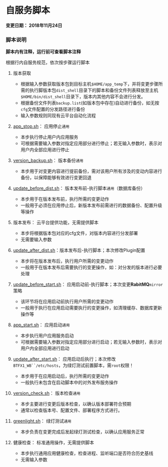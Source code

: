 # 自服务脚本
**变更日期： 2018年11月24日**

### 脚本说明

**脚本内有注释，运行前可查看脚本注释**

根据行内自服务规范，依次按步骤运行脚本

1. 版本获取
   - 根据输入参数获取版本包到目标主机`$HOME/app_temp`下，并将变更步骤所需的执行脚版本包`dist_shell`目录下的脚本和备份文件列表释放至主机`$HOME/bin/dist_shell`目录下，版本内其他内容不会进行分发。
   - 根据备份文件列表`backup.list`(如版本包中存在)自动进行备份，如无按`cfg`文件配置的分发路径进行备份
   - 输入参数规则同现有云平台自动化流程

2. [app_stop.sh]： 应用停止`通用`
   - 本步执行停止用户内应用服务
   - 可根据需要输入参数对指定应用部分进行停止；若无输入参数时，表示对用户内全部应用进行停止

3. [version_backup.sh]： 版本备份`通用`
   - 本步用于对变更内容进行提前备份，需对该用户所有涉及的变动内容进行备份，以保障能够有效进行变更回退

4. [update_before_dist.sh]： 版本发布前-执行脚本`通用`（数据库备份）
   - 本步用于在版本发布前，执行所需的变更动作
   - 一般用于必须在应用停止后，新版本发布前需进行的数据备份、配置升级等操作

5. 版本发布： 云平台提供功能，无需提供脚本
   - 本步将根据版本包对应的cfg文件，对版本内容进行分发部署
   - 无需要输入参数

6. [update_after_dist.sh]：版本发布后-执行脚本；本次修改Plugin配置
   - 本步将在版本发布后，执行用户所需的变更动作
   - 一般用于在版本发布后需要执行的变更操作，如：对分发的版本进行必要处理

7. [update_before_start.sh]： 应用启动前-执行脚本；本次变更**RabitMQ**`mirror`策略
   - 该环节将在应用启动前执行用户所需的变更动作
   - 一般用于执行在应用启动需要执行的变更操作，如清理缓存、数据库更新操作等

8. [app_start.sh]： 应用启动`通用`
   - 本步执行用户应用服务启动
   - 可根据需要输入参数对指定应用部分进行启动；若无输入参数时，表示对用户内全部应用进行启动

9. [update_after_start.sh]： 应用启动后执行；本次修改`BTFX1_WB``/etc/hosts`，为绿灯测试前置脚本，需`root`权限！
   - 本步用于在应用启动后，执行所需的变更动作
   - 一般执行未包含在启动脚本中的对外发布服务操作

10. [version_check.sh]： 版本检查`通用`
    - 本步主要进行变更后版本检查，以确认版本部署符合预期
    - 通常以检查版本号、配置文件、部署程序方式进行。

11. [greenlight.sh]： 绿灯测试`通用`
    - 本步负责在变更完成后发起绿灯测试检查，以确认应用服务正常

12. 健康检查： 标准通用操作，无需提供脚本
    - 本步执行通用应用健康检查，检查进程、监听端口是否符合历史基线
    - 无需输入参数

[app_stop.sh]: app_stop.sh
[app_start.sh]: app_start.sh
[BTFX1_WB_HOSTS.sh]: BTFX1_WB_HOSTS.sh
[greenlight.sh]: greenlight.sh
[MongoCert_Backup.sh]: MongoCert_Backup.sh
[MongoFastchain_Backup.sh]: MongoFastchain_Backup.sh
[update_before_dist.sh]: update_before_dist.sh
[update_after_dist.sh]: update_after_dist.sh
[update_before_start.sh]: update_before_start.sh
[version_backup.sh]: version_backup.sh
[version_check.sh]: version_check.sh
[update_after_start.sh]: update_after_start.sh